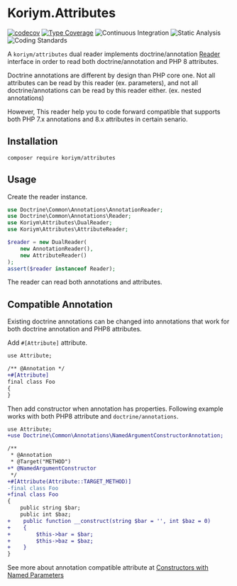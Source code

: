 # Koriym.Attributes

[![codecov](https://codecov.io/gh/koriym/Koriym.Attributes/branch/master/graph/badge.svg?token=O1MBvJrlP6)](https://codecov.io/gh/koriym/Koriym.Attributes)
[![Type Coverage](https://shepherd.dev/github/koriym/Koriym.Attributes/coverage.svg)](https://shepherd.dev/github/koriym/Koriym.Attributes)
![Continuous Integration](https://github.com/koriym/Koriym.Attributes/workflows/Continuous%20Integration/badge.svg)
![Static Analysis](https://github.com/koriym/Koriym.Attributes/workflows/Static%20Analysis/badge.svg)
![Coding Standards](https://github.com/koriym/Koriym.Attributes/workflows/Coding%20Standards/badge.svg)

A `koriym/attributes` dual reader implements doctrine/annotation [Reader](https://github.com/doctrine/annotations/blob/master/lib/Doctrine/Common/Annotations/Reader.php) interface
in order to read both doctrine/annotation and PHP 8 attributes.

Doctrine annotations are different by design than PHP core one. 
Not all attributes can be read by this reader (ex. parameters), and not all doctrine/annotations can be read by this reader either. (ex. nested annotations)

However, This reader help you to code forward compatible that supports both PHP 7.x annotations and 8.x attributes in certain senario.

## Installation

    composer require koriym/attributes

## Usage

Create the reader instance.

```php
use Doctrine\Common\Annotations\AnnotationReader;
use Doctrine\Common\Annotations\Reader;
use Koriym\Attributes\DualReader;
use Koriym\Attributes\AttributeReader;

$reader = new DualReader(
    new AnnotationReader(),
    new AttributeReader()
);
assert($reader instanceof Reader);
```

The reader can read both annotations and attributes.

## Compatible Annotation

Existing doctrine annotations can be changed into annotations that work for both doctrine annotation and PHP8 attributes.

Add `#[Attribute]` attribute.

```diff
use Attribute;

/** @Annotation */
+#[Attribute]
final class Foo
{
}
```

Then add constructor when annotation has properties.
Following example works with both PHP8 attribute and `doctrine/annotations`.

```diff
use Attribute;
+use Doctrine\Common\Annotations\NamedArgumentConstructorAnnotation;

/**
 * @Annotation 
 * @Target("METHOD")
+* @NamedArgumentConstructor
 */
+#[Attribute(Attribute::TARGET_METHOD)]
-final class Foo
+final class Foo 
{
    public string $bar;
    public int $baz;
+    public function __construct(string $bar = '', int $baz = 0)
+    {
+        $this->bar = $bar;
+        $this->baz = $baz;
+    }
}
```

See more about annotation compatible attribute at [Constructors with Named Parameters](https://github.com/doctrine/annotations/blob/1.11.x/docs/en/custom.rst#optional-constructors-with-named-parameters)
